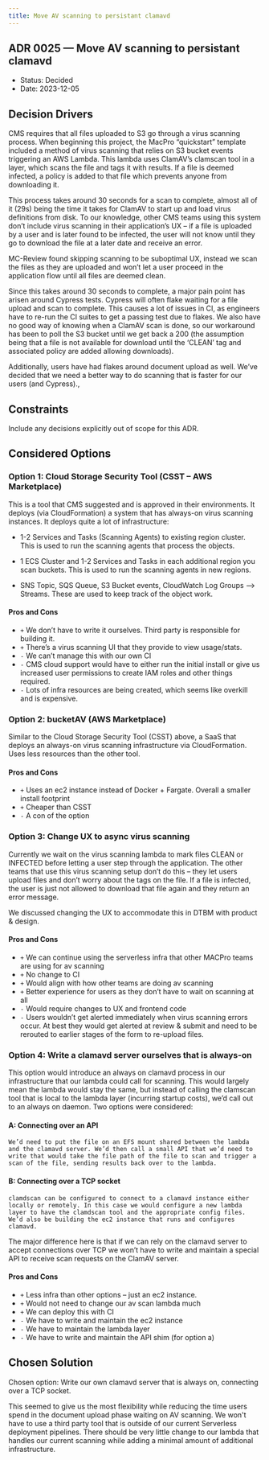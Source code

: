 ```yaml
---
title: Move AV scanning to persistant clamavd
---
```


## ADR 0025 — Move AV scanning to persistant clamavd

-   Status: Decided
-   Date: 2023-12-05

## Decision Drivers

CMS requires that all files uploaded to S3 go through a virus scanning process. When beginning this project, the MacPro “quickstart” template included a method of virus scanning that relies on S3 bucket events triggering an AWS Lambda. This lambda uses ClamAV’s clamscan tool in a layer, which scans the file and tags it with results. If a file is deemed infected, a policy is added to that file which prevents anyone from downloading it.

This process takes around 30 seconds for a scan to complete, almost all of it (29s) being the time it takes for ClamAV to start up and load virus definitions from disk. To our knowledge, other CMS teams using this system don’t include virus scanning in their application’s UX – if a file is uploaded by a user and is later found to be infected, the user will not know until they go to download the file at a later date and receive an error.

MC-Review found skipping scanning to be suboptimal UX, instead we scan the files as they are uploaded and won’t let a user proceed in the application flow until all files are deemed clean.

Since this takes around 30 seconds to complete, a major pain point has arisen around Cypress tests. Cypress will often flake waiting for a file upload and scan to complete. This causes a lot of issues in CI, as engineers have to re-run the CI suites to get a passing test due to flakes. We also have no good way of knowing when a ClamAV scan is done, so our workaround has been to poll the S3 bucket until we get back a 200 (the assumption being that a file is not available for download until the ‘CLEAN’ tag and associated policy are added allowing downloads).

Additionally, users have had flakes around document upload as well. We’ve decided that we need a better way to do scanning that is faster for our users (and Cypress).,

## Constraints

Include any decisions explicitly out of scope for this ADR.
​

## Considered Options

### Option 1: Cloud Storage Security Tool (CSST – AWS Marketplace)

This is a tool that CMS suggested and is approved in their environments. It deploys (via CloudFormation) a system that has always-on virus scanning instances. It deploys quite a lot of infrastructure:

-   1-2 Services and Tasks (Scanning Agents) to existing region cluster. This is used to run the scanning agents that process the objects.

-   1 ECS Cluster and 1-2 Services and Tasks in each additional region you scan buckets. This is used to run the scanning agents in new regions.

-   SNS Topic, SQS Queue, S3 Bucket events, CloudWatch Log Groups --> Streams. These are used to keep track of the object work.

#### Pros and Cons

-   `+` We don’t have to write it ourselves. Third party is responsible for building it.
-   `+` There’s a virus scanning UI that they provide to view usage/stats.
-   `-` We can’t manage this with our own CI
-   `-` CMS cloud support would have to either run the initial install or give us increased user permissions to create IAM roles and other things required.
-   `-` Lots of infra resources are being created, which seems like overkill and is expensive.

### Option 2: bucketAV (AWS Marketplace)

Similar to the Cloud Storage Security Tool (CSST) above, a SaaS that deploys an always-on virus scanning infrastructure via CloudFormation. Uses less resources than the other tool.

#### Pros and Cons

-   `+` Uses an ec2 instance instead of Docker + Fargate. Overall a smaller install footprint
-   `+` Cheaper than CSST
-   `-` A con of the option

### Option 3: Change UX to async virus scanning

Currently we wait on the virus scanning lambda to mark files CLEAN or INFECTED before letting a user step through the application. The other teams that use this virus scanning setup don’t do this – they let users upload files and don’t worry about the tags on the file. If a file is infected, the user is just not allowed to download that file again and they return an error message.

We discussed changing the UX to accommodate this in DTBM with product & design.

#### Pros and Cons

-   `+` We can continue using the serverless infra that other MACPro teams are using for av scanning
-   `+` No change to CI
-   `+` Would align with how other teams are doing av scanning
-   `+` Better experience for users as they don’t have to wait on scanning at all
-   `-` Would require changes to UX and frontend code
-   `-` Users wouldn’t get alerted immediately when virus scanning errors occur. At best they would get alerted at review & submit and need to be rerouted to earlier stages of the form to re-upload files.

### Option 4: Write a clamavd server ourselves that is always-on

This option would introduce an always on clamavd process in our infrastructure that our lambda could call for scanning. This would largely mean the lambda would stay the same, but instead of calling the clamscan tool that is local to the lambda layer (incurring startup costs), we’d call out to an always on daemon. Two options were considered:

#### A: Connecting over an API

    We’d need to put the file on an EFS mount shared between the lambda and the clamavd server. We’d then call a small API that we’d need to write that would take the file path of the file to scan and trigger a scan of the file, sending results back over to the lambda.

#### B: Connecting over a TCP socket

    clamdscan can be configured to connect to a clamavd instance either locally or remotely. In this case we would configure a new lambda layer to have the clamdscan tool and the appropriate config files. We’d also be building the ec2 instance that runs and configures clamavd.

The major difference here is that if we can rely on the clamavd server to accept connections over TCP we won’t have to write and maintain a special API to receive scan requests on the ClamAV server.

#### Pros and Cons

-   `+` Less infra than other options – just an ec2 instance.
-   `+` Would not need to change our av scan lambda much
-   `+` We can deploy this with CI
-   `-` We have to write and maintain the ec2 instance
-   `-` We have to maintain the lambda layer
-   `-` We have to write and maintain the API shim (for option a)

## Chosen Solution

Chosen option: Write our own clamavd server that is always on, connecting over a TCP socket.

This seemed to give us the most flexibility while reducing the time users spend in the document upload phase waiting on AV scanning. We won't have to use a third party tool that is outside of our current Serverless deployment pipelines. There should be very little change to our lambda that handles our current scanning while adding a minimal amount of additional infrastructure.
